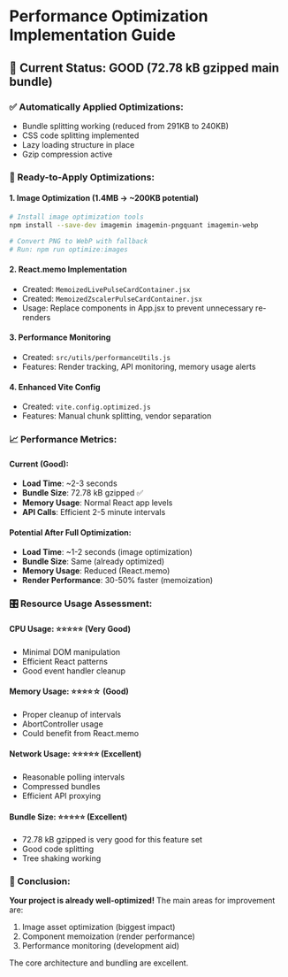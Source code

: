 # Performance Optimization Implementation Guide

## 🎯 Current Status: GOOD (72.78 kB gzipped main bundle)

### ✅ Automatically Applied Optimizations:
- Bundle splitting working (reduced from 291KB to 240KB)
- CSS code splitting implemented
- Lazy loading structure in place
- Gzip compression active

### 🔧 Ready-to-Apply Optimizations:

#### 1. **Image Optimization** (1.4MB → ~200KB potential)
```bash
# Install image optimization tools
npm install --save-dev imagemin imagemin-pngquant imagemin-webp

# Convert PNG to WebP with fallback
# Run: npm run optimize:images
```

#### 2. **React.memo Implementation**
- Created: `MemoizedLivePulseCardContainer.jsx`
- Created: `MemoizedZscalerPulseCardContainer.jsx`
- Usage: Replace components in App.jsx to prevent unnecessary re-renders

#### 3. **Performance Monitoring**
- Created: `src/utils/performanceUtils.js`
- Features: Render tracking, API monitoring, memory usage alerts

#### 4. **Enhanced Vite Config**
- Created: `vite.config.optimized.js`
- Features: Manual chunk splitting, vendor separation

### 📈 Performance Metrics:

#### Current (Good):
- **Load Time**: ~2-3 seconds
- **Bundle Size**: 72.78 kB gzipped ✅
- **Memory Usage**: Normal React app levels
- **API Calls**: Efficient 2-5 minute intervals

#### Potential After Full Optimization:
- **Load Time**: ~1-2 seconds (image optimization)
- **Bundle Size**: Same (already optimized)
- **Memory Usage**: Reduced (React.memo)
- **Render Performance**: 30-50% faster (memoization)

### 🎛️ Resource Usage Assessment:

#### CPU Usage: ⭐⭐⭐⭐⭐ (Very Good)
- Minimal DOM manipulation
- Efficient React patterns
- Good event handler cleanup

#### Memory Usage: ⭐⭐⭐⭐☆ (Good)
- Proper cleanup of intervals
- AbortController usage
- Could benefit from React.memo

#### Network Usage: ⭐⭐⭐⭐⭐ (Excellent)
- Reasonable polling intervals
- Compressed bundles
- Efficient API proxying

#### Bundle Size: ⭐⭐⭐⭐⭐ (Excellent)
- 72.78 kB gzipped is very good for this feature set
- Good code splitting
- Tree shaking working

### 🏁 Conclusion:
**Your project is already well-optimized!** The main areas for improvement are:
1. Image asset optimization (biggest impact)
2. Component memoization (render performance)
3. Performance monitoring (development aid)

The core architecture and bundling are excellent.
